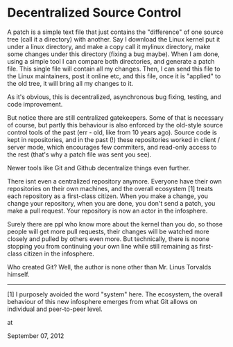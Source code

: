 # Decentralized Source Control
A patch is a simple text file that just contains the "difference" of one source tree (call it a directory) with another. Say  I download the Linux kernel put it under a linux directory, and make a copy call it mylinux directory, make some changes under this directory (fixing a bug maybe). When I am done, using a simple tool I can compare both directories, and generate a patch file. This single file will contain all my changes. Then, I can send this file to the Linux maintainers, post it online etc, and this file, once it is "applied" to the old tree, it will bring all my changes to it. 

As it's obvious, this is decentralized, asynchronous bug fixing, testing, and code improvement.

But notice there are still centralized gatekeepers. Some of that is necessary of course, but partly this behaviour is also enforced by the old-style source control tools of the past (err - old, like from 10 years ago). Source code is kept in repositories, and in the past (!) these repositories worked in client / server mode, which encourages few commiters, and read-only access to the rest (that's why a patch file was sent you see).

Newer tools like Git and Github decentralize things even further.

There isnt even a  centralized repository anymore. Everyone have their own repositories on their own machines, and the overall ecosystem [1] treats each repository as a first-class citizen. When you make a change, you change your repository, when you are done, you don't send a patch, you make a pull request. Your repository is now an actor in the infosphere.

Surely there are ppl who know more about the kernel than you do, so those people will get more pull requests, their changes will be watched more closely and pulled by others even more. But technically, there is noone stopping you  from continuing your own line while still remaining as first-class citizen in the infosphere.

Who created Git? Well, the author is none other than Mr. Linus Torvalds himself. 

---

[1] I purposely avoided the word "system" here. The ecosystem, the overall behaviour of this new infosphere emerges from what Git allows on individual and peer-to-peer level. 







at

September 07, 2012















